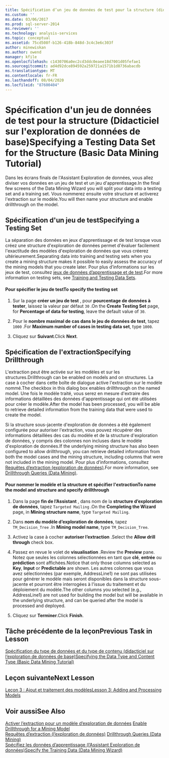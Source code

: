 ```yaml
---
title: Spécification d’un jeu de données de test pour la structure (didacticiel sur l’exploration de données de base) | Microsoft Docs
ms.custom: ''
ms.date: 03/06/2017
ms.prod: sql-server-2014
ms.reviewer: ''
ms.technology: analysis-services
ms.topic: conceptual
ms.assetid: 75cd508f-b126-418b-848d-3c4c3e6c303f
author: minewiskan
ms.author: owend
manager: kfile
ms.openlocfilehash: c1430706a0ec2cd3ddc0eaee18d7001d05fefae1
ms.sourcegitcommit: ad4d92dce894592a259721a1571b1d8736abacdb
ms.translationtype: MT
ms.contentlocale: fr-FR
ms.lasthandoff: 08/04/2020
ms.locfileid: "87600404"
---
```

# <a name="specifying-a-testing-data-set-for-the-structure-basic-data-mining-tutorial"></a><span data-ttu-id="ab30f-102">Spécification d'un jeu de données de test pour la structure (Didacticiel sur l'exploration de données de base)</span><span class="sxs-lookup"><span data-stu-id="ab30f-102">Specifying a Testing Data Set for the Structure (Basic Data Mining Tutorial)</span></span>
  <span data-ttu-id="ab30f-103">Dans les écrans finals de l'Assistant Exploration de données, vous allez diviser vos données en un jeu de test et un jeu d'apprentissage.</span><span class="sxs-lookup"><span data-stu-id="ab30f-103">In the final few screens of the Data Mining Wizard you will split your data into a testing set and a training set.</span></span> <span data-ttu-id="ab30f-104">Vous nommerez ensuite votre structure et activerez l'extraction sur le modèle.</span><span class="sxs-lookup"><span data-stu-id="ab30f-104">You will then name your structure and enable drillthrough on the model.</span></span>  
  
## <a name="specifying-a-testing-set"></a><span data-ttu-id="ab30f-105">Spécification d'un jeu de test</span><span class="sxs-lookup"><span data-stu-id="ab30f-105">Specifying a Testing Set</span></span>  
 <span data-ttu-id="ab30f-106">La séparation des données en jeux d'apprentissage et de test lorsque vous créez une structure d'exploration de données permet d'évaluer facilement l'exactitude des modèles d'exploration de données que vous créerez ultérieurement.</span><span class="sxs-lookup"><span data-stu-id="ab30f-106">Separating data into training and testing sets when you create a mining structure makes it possible to easily assess the accuracy of the mining models that you create later.</span></span> <span data-ttu-id="ab30f-107">Pour plus d’informations sur les jeux de test, consultez [jeux de données d’apprentissage et de test](../../2014/analysis-services/data-mining/training-and-testing-data-sets.md).</span><span class="sxs-lookup"><span data-stu-id="ab30f-107">For more information on testing sets, see [Training and Testing Data Sets](../../2014/analysis-services/data-mining/training-and-testing-data-sets.md).</span></span>  
  
#### <a name="to-specify-the-testing-set"></a><span data-ttu-id="ab30f-108">Pour spécifier le jeu de test</span><span class="sxs-lookup"><span data-stu-id="ab30f-108">To specify the testing set</span></span>  
  
1.  <span data-ttu-id="ab30f-109">Sur la page **créer un jeu de test** , pour **pourcentage de données à tester**, laissez la valeur par défaut `30` .</span><span class="sxs-lookup"><span data-stu-id="ab30f-109">On the **Create Testing Set** page, for **Percentage of data for testing**, leave the default value of `30`.</span></span>  
  
2.  <span data-ttu-id="ab30f-110">Pour le **nombre maximal de cas dans le jeu de données de test**, tapez `1000` .</span><span class="sxs-lookup"><span data-stu-id="ab30f-110">For **Maximum number of cases in testing data set**, type `1000`.</span></span>  
  
3.  <span data-ttu-id="ab30f-111">Cliquez sur **Suivant**.</span><span class="sxs-lookup"><span data-stu-id="ab30f-111">Click **Next**.</span></span>  
  
## <a name="specifying-drillthrough"></a><span data-ttu-id="ab30f-112">Spécification de l'extraction</span><span class="sxs-lookup"><span data-stu-id="ab30f-112">Specifying Drillthrough</span></span>  
 <span data-ttu-id="ab30f-113">L'extraction peut être activée sur les modèles et sur les structures.</span><span class="sxs-lookup"><span data-stu-id="ab30f-113">Drillthrough can be enabled on models and on structures.</span></span> <span data-ttu-id="ab30f-114">La case à cocher dans cette boîte de dialogue active l'extraction sur le modèle nommé.</span><span class="sxs-lookup"><span data-stu-id="ab30f-114">The checkbox in this dialog box enables drillthrough on the named model.</span></span> <span data-ttu-id="ab30f-115">Une fois le modèle traité, vous serez en mesure d'extraire des informations détaillées des données d'apprentissage qui ont été utilisées pour créer le modèle.</span><span class="sxs-lookup"><span data-stu-id="ab30f-115">After the model has been processed,  you will be able to retrieve detailed information from the training data that were used to create the model.</span></span>  
  
 <span data-ttu-id="ab30f-116">Si la structure sous-jacente d'exploration de données a été également configurée pour autoriser l'extraction, vous pouvez récupérer des informations détaillées des cas du modèle et de la structure d'exploration de données, y compris des colonnes non incluses dans le modèle d'exploration de données.</span><span class="sxs-lookup"><span data-stu-id="ab30f-116">If the underlying mining structure has also been configured to allow drillthrough, you can retrieve detailed information from both the model cases and the mining structure, including columns that were not included in the mining model.</span></span> <span data-ttu-id="ab30f-117">Pour plus d’informations, consultez [Requêtes d’extraction &#40;exploration de données&#41;](../../2014/analysis-services/data-mining/drillthrough-queries-data-mining.md).</span><span class="sxs-lookup"><span data-stu-id="ab30f-117">For more information, see [Drillthrough Queries &#40;Data Mining&#41;](../../2014/analysis-services/data-mining/drillthrough-queries-data-mining.md).</span></span>  
  
#### <a name="to-name-the-model-and-structure-and-specify-drillthrough"></a><span data-ttu-id="ab30f-118">Pour nommer le modèle et la structure et spécifier l'extraction</span><span class="sxs-lookup"><span data-stu-id="ab30f-118">To name the model and structure and specify drillthrough</span></span>  
  
1.  <span data-ttu-id="ab30f-119">Dans la page **fin de l’Assistant** , dans nom de la **structure d’exploration de données**, tapez `Targeted Mailing` .</span><span class="sxs-lookup"><span data-stu-id="ab30f-119">On the **Completing the Wizard** page, in **Mining structure name**, type `Targeted Mailing`.</span></span>  
  
2.  <span data-ttu-id="ab30f-120">Dans **nom du modèle d’exploration de données**, tapez `TM_Decision_Tree` .</span><span class="sxs-lookup"><span data-stu-id="ab30f-120">In **Mining model name**, type `TM_Decision_Tree`.</span></span>  
  
3.  <span data-ttu-id="ab30f-121">Activez la case à cocher **autoriser l’extraction** .</span><span class="sxs-lookup"><span data-stu-id="ab30f-121">Select the **Allow drill through** check box.</span></span>  
  
4.  <span data-ttu-id="ab30f-122">Passez en revue le volet de **visualisation** .</span><span class="sxs-lookup"><span data-stu-id="ab30f-122">Review the **Preview** pane.</span></span> <span data-ttu-id="ab30f-123">Notez que seules les colonnes sélectionnées en tant que **clé**, **entrée** ou **prédiction** sont affichées.</span><span class="sxs-lookup"><span data-stu-id="ab30f-123">Notice that only those columns selected as **Key**, **Input** or **Predictable** are shown.</span></span> <span data-ttu-id="ab30f-124">Les autres colonnes que vous avez sélectionnées (par exemple, AddressLine1) ne sont pas utilisées pour générer le modèle mais seront disponibles dans la structure sous-jacente et pourront être interrogées à l'issue du traitement et du déploiement du modèle.</span><span class="sxs-lookup"><span data-stu-id="ab30f-124">The other columns you selected (e.g., AddressLine1) are not used for building the model but will be available in the underlying structure, and can be queried after the model is processed and deployed.</span></span>  
  
5.  <span data-ttu-id="ab30f-125">Cliquez sur **Terminer**.</span><span class="sxs-lookup"><span data-stu-id="ab30f-125">Click **Finish**.</span></span>  
  
## <a name="previous-task-in-lesson"></a><span data-ttu-id="ab30f-126">Tâche précédente de la leçon</span><span class="sxs-lookup"><span data-stu-id="ab30f-126">Previous Task in Lesson</span></span>  
 [<span data-ttu-id="ab30f-127">Spécification du type de données et du type de contenu &#40;didacticiel sur l’exploration de données de base&#41;</span><span class="sxs-lookup"><span data-stu-id="ab30f-127">Specifying the Data Type and Content Type &#40;Basic Data Mining Tutorial&#41;</span></span>](../../2014/tutorials/specifying-the-data-type-and-content-type-basic-data-mining-tutorial.md)  
  
## <a name="next-lesson"></a><span data-ttu-id="ab30f-128">Leçon suivante</span><span class="sxs-lookup"><span data-stu-id="ab30f-128">Next Lesson</span></span>  
 [<span data-ttu-id="ab30f-129">Leçon 3 : Ajout et traitement des modèles</span><span class="sxs-lookup"><span data-stu-id="ab30f-129">Lesson 3: Adding and Processing Models</span></span>](../../2014/tutorials/lesson-3-adding-and-processing-models.md)  
  
## <a name="see-also"></a><span data-ttu-id="ab30f-130">Voir aussi</span><span class="sxs-lookup"><span data-stu-id="ab30f-130">See Also</span></span>  
 <span data-ttu-id="ab30f-131">[Activer l’extraction pour un modèle d’exploration de données](../../2014/analysis-services/data-mining/enable-drillthrough-for-a-mining-model.md) </span><span class="sxs-lookup"><span data-stu-id="ab30f-131">[Enable Drillthrough for a Mining Model](../../2014/analysis-services/data-mining/enable-drillthrough-for-a-mining-model.md) </span></span>  
 <span data-ttu-id="ab30f-132">[Requêtes d’extraction &#40;l’exploration de données&#41;](../../2014/analysis-services/data-mining/drillthrough-queries-data-mining.md) </span><span class="sxs-lookup"><span data-stu-id="ab30f-132">[Drillthrough Queries &#40;Data Mining&#41;](../../2014/analysis-services/data-mining/drillthrough-queries-data-mining.md) </span></span>  
 [<span data-ttu-id="ab30f-133">Spécifiez les données d’apprentissage &#40;l’Assistant Exploration de données&#41;</span><span class="sxs-lookup"><span data-stu-id="ab30f-133">Specify the Training Data &#40;Data Mining Wizard&#41;</span></span>](../../2014/analysis-services/specify-the-training-data-data-mining-wizard.md)  
  
  
